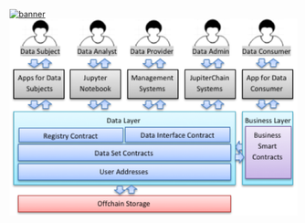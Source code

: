 [![banner](../master/images/Enterprise.png)](https://jupiterchain.tech)
![Enterprise Architecture Diagram](https://github.com/JupiterChain/data-considerations/blob/master/images/Enterprise.png)
